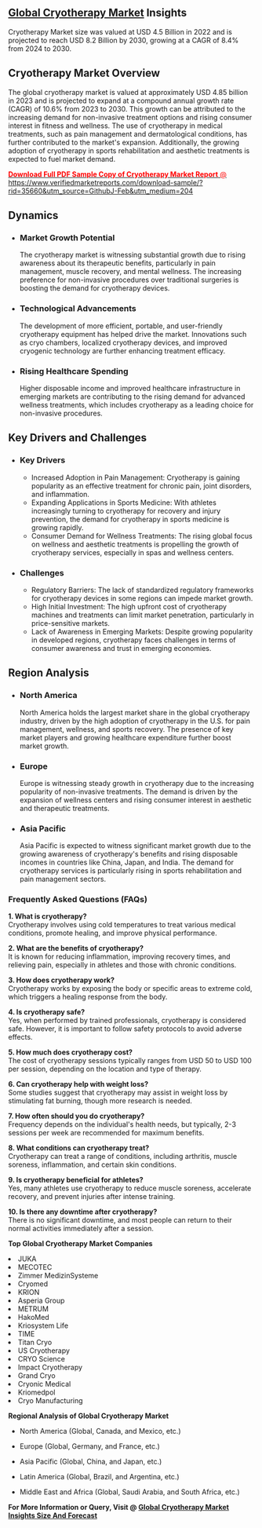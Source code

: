 <h2><a href="https://www.verifiedmarketreports.com/download-sample/?rid=35660&amp;utm_source=GithubJ&amp;utm_medium=204" target="_blank">Global Cryotherapy Market</a> Insights</h2><p>Cryotherapy Market size was valued at USD 4.5 Billion in 2022 and is projected to reach USD 8.2 Billion by 2030, growing at a CAGR of 8.4% from 2024 to 2030.</p><p> <h2>Cryotherapy Market Overview</h2> <p>The global cryotherapy market is valued at approximately USD 4.85 billion in 2023 and is projected to expand at a compound annual growth rate (CAGR) of 10.6% from 2023 to 2030. This growth can be attributed to the increasing demand for non-invasive treatment options and rising consumer interest in fitness and wellness. The use of cryotherapy in medical treatments, such as pain management and dermatological conditions, has further contributed to the market's expansion. Additionally, the growing adoption of cryotherapy in sports rehabilitation and aesthetic treatments is expected to fuel market demand.</p> <p><a href="#"><p><span class=""><span style="color: #ff0000;"><strong>Download Full PDF Sample Copy of Cryotherapy Market Report</strong> @ </span><a href="https://www.verifiedmarketreports.com/download-sample/?rid=35660&amp;utm_source=GithubJ-Feb&amp;utm_medium=204" target="_blank">https://www.verifiedmarketreports.com/download-sample/?rid=35660&amp;utm_source=GithubJ-Feb&amp;utm_medium=204</a></span></p></a></p> <h2>Dynamics</h2> <ul> <li><h3>Market Growth Potential</h3> The cryotherapy market is witnessing substantial growth due to rising awareness about its therapeutic benefits, particularly in pain management, muscle recovery, and mental wellness. The increasing preference for non-invasive procedures over traditional surgeries is boosting the demand for cryotherapy devices.</li> <li><h3>Technological Advancements</h3> The development of more efficient, portable, and user-friendly cryotherapy equipment has helped drive the market. Innovations such as cryo chambers, localized cryotherapy devices, and improved cryogenic technology are further enhancing treatment efficacy.</li> <li><h3>Rising Healthcare Spending</h3> Higher disposable income and improved healthcare infrastructure in emerging markets are contributing to the rising demand for advanced wellness treatments, which includes cryotherapy as a leading choice for non-invasive procedures.</li> </ul> <h2>Key Drivers and Challenges</h2> <ul> <li><h3>Key Drivers</h3> <ul> <li>Increased Adoption in Pain Management: Cryotherapy is gaining popularity as an effective treatment for chronic pain, joint disorders, and inflammation.</li> <li>Expanding Applications in Sports Medicine: With athletes increasingly turning to cryotherapy for recovery and injury prevention, the demand for cryotherapy in sports medicine is growing rapidly.</li> <li>Consumer Demand for Wellness Treatments: The rising global focus on wellness and aesthetic treatments is propelling the growth of cryotherapy services, especially in spas and wellness centers.</li> </ul> </li> <li><h3>Challenges</h3> <ul> <li>Regulatory Barriers: The lack of standardized regulatory frameworks for cryotherapy devices in some regions can impede market growth.</li> <li>High Initial Investment: The high upfront cost of cryotherapy machines and treatments can limit market penetration, particularly in price-sensitive markets.</li> <li>Lack of Awareness in Emerging Markets: Despite growing popularity in developed regions, cryotherapy faces challenges in terms of consumer awareness and trust in emerging economies.</li> </ul> </li> </ul> <h2>Region Analysis</h2> <ul> <li><h3>North America</h3> North America holds the largest market share in the global cryotherapy industry, driven by the high adoption of cryotherapy in the U.S. for pain management, wellness, and sports recovery. The presence of key market players and growing healthcare expenditure further boost market growth.</li> <li><h3>Europe</h3> Europe is witnessing steady growth in cryotherapy due to the increasing popularity of non-invasive treatments. The demand is driven by the expansion of wellness centers and rising consumer interest in aesthetic and therapeutic treatments.</li> <li><h3>Asia Pacific</h3> Asia Pacific is expected to witness significant market growth due to the growing awareness of cryotherapy's benefits and rising disposable incomes in countries like China, Japan, and India. The demand for cryotherapy services is particularly rising in sports rehabilitation and pain management sectors.</li> </ul> <h3>Frequently Asked Questions (FAQs)</h3> <p><strong>1. What is cryotherapy?</strong><br> Cryotherapy involves using cold temperatures to treat various medical conditions, promote healing, and improve physical performance.</p> <p><strong>2. What are the benefits of cryotherapy?</strong><br> It is known for reducing inflammation, improving recovery times, and relieving pain, especially in athletes and those with chronic conditions.</p> <p><strong>3. How does cryotherapy work?</strong><br> Cryotherapy works by exposing the body or specific areas to extreme cold, which triggers a healing response from the body.</p> <p><strong>4. Is cryotherapy safe?</strong><br> Yes, when performed by trained professionals, cryotherapy is considered safe. However, it is important to follow safety protocols to avoid adverse effects.</p> <p><strong>5. How much does cryotherapy cost?</strong><br> The cost of cryotherapy sessions typically ranges from USD 50 to USD 100 per session, depending on the location and type of therapy.</p> <p><strong>6. Can cryotherapy help with weight loss?</strong><br> Some studies suggest that cryotherapy may assist in weight loss by stimulating fat burning, though more research is needed.</p> <p><strong>7. How often should you do cryotherapy?</strong><br> Frequency depends on the individual's health needs, but typically, 2-3 sessions per week are recommended for maximum benefits.</p> <p><strong>8. What conditions can cryotherapy treat?</strong><br> Cryotherapy can treat a range of conditions, including arthritis, muscle soreness, inflammation, and certain skin conditions.</p> <p><strong>9. Is cryotherapy beneficial for athletes?</strong><br> Yes, many athletes use cryotherapy to reduce muscle soreness, accelerate recovery, and prevent injuries after intense training.</p> <p><strong>10. Is there any downtime after cryotherapy?</strong><br> There is no significant downtime, and most people can return to their normal activities immediately after a session.</p> </p><p><strong>Top Global Cryotherapy Market Companies</strong></p><div data-test-id=""><p><li>JUKA</li><li> MECOTEC</li><li> Zimmer MedizinSysteme</li><li> Cryomed</li><li> KRION</li><li> Asperia Group</li><li> METRUM</li><li> HakoMed</li><li> Kriosystem Life</li><li> TIME</li><li> Titan Cryo</li><li> US Cryotherapy</li><li> CRYO Science</li><li> Impact Cryotherapy</li><li> Grand Cryo</li><li> Cryonic Medical</li><li> Kriomedpol</li><li> Cryo Manufacturing</li></p><div><strong>Regional Analysis of&nbsp;Global Cryotherapy Market</strong></div><ul><li dir="ltr"><p dir="ltr">North America&nbsp;(Global, Canada, and Mexico, etc.)</p></li><li dir="ltr"><p dir="ltr">Europe (Global, Germany, and France, etc.)</p></li><li dir="ltr"><p dir="ltr">Asia Pacific&nbsp;(Global, China, and Japan, etc.)</p></li><li dir="ltr"><p dir="ltr">Latin America&nbsp;(Global, Brazil, and Argentina, etc.)</p></li><li dir="ltr">Middle East and Africa&nbsp;(Global, Saudi Arabia, and South Africa, etc.)</li></ul><p><strong>For More Information or Query, Visit @&nbsp;</strong><strong><a href="https://www.verifiedmarketreports.com/product/global-cryotherapy-market-size-and-forecast-to-2025/?utm_source=GithubJ&amp;utm_medium=204" target="_blank">Global Cryotherapy Market Insights Size And Forecast</a></strong></p></div>
